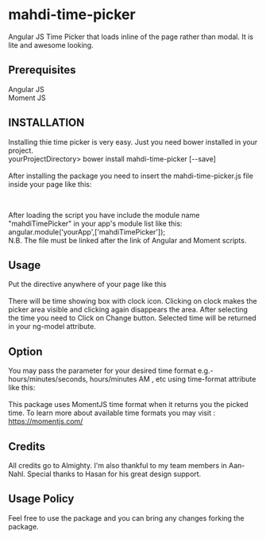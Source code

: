 # mahdi-time-picker
Angular JS Time Picker that loads inline of the page rather than modal. It is lite and awesome looking. 

## Prerequisites
Angular JS<br>
Moment JS
## INSTALLATION
Installing thie time picker is very easy. Just you need bower installed in your project. <br> yourProjectDirectory> bower install mahdi-time-picker [--save] <br>
<br>After installing the package you need to insert the mahdi-time-picker.js file inside your page like this: <br>
<script src=".../mahdi-time-picker/mahdi-time-picker.js"></script><br>
After loading the script you have include the module name "mahdiTimePicker" in your app's module list like this:<br>
angular.module('yourApp',['mahdiTimePicker']);<br>
N.B. The file must be linked after the link of Angular and Moment scripts.

## Usage
Put the directive anywhere of your page like this <br>
<mahdi-time-picker ng-model="returnedTime"></mahdi-time-picker><br>
There will be time showing box with clock icon. Clicking on clock makes the picker area visible and clicking again disappears the area.
After selecting the time you need to Click on Change button. Selected time will be returned in your ng-model attribute.

## Option
You may pass the parameter for your desired time format e.g.- hours/minutes/seconds, hours/minutes AM , etc using time-format attribute like this:<br>
<mahdi-time-picker ng-model="returnedTime" time-format="'hh:mm A'"></mahdi-time-picker><br>
This package uses MomentJS time format when it returns you the picked time. To learn more about available time formats you may visit : https://momentjs.com/

## Credits
All credits go to Almighty. I'm also thankful to my team members in Aan-Nahl. Special thanks to Hasan for his great design support.

## Usage Policy
Feel free to use the package and you can bring any changes forking the package.


